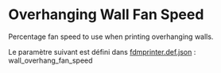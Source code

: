 # Overhanging Wall Fan Speed

Percentage fan speed to use when printing overhanging walls.

Le paramètre suivant est défini dans [fdmprinter.def.json](https://github.com/smartavionics/Cura/blob/mb-master/resources/definitions/fdmprinter.def.json) : wall_overhang_fan_speed


